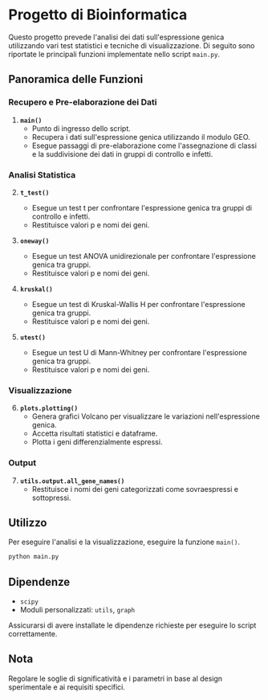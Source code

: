 # Progetto di Bioinformatica

Questo progetto prevede l'analisi dei dati sull'espressione genica utilizzando vari test statistici e tecniche di visualizzazione. Di seguito sono riportate le principali funzioni implementate nello script `main.py`.

## Panoramica delle Funzioni

### Recupero e Pre-elaborazione dei Dati

1. **`main()`**
   - Punto di ingresso dello script.
   - Recupera i dati sull'espressione genica utilizzando il modulo GEO.
   - Esegue passaggi di pre-elaborazione come l'assegnazione di classi e la suddivisione dei dati in gruppi di controllo e infetti.

### Analisi Statistica

2. **`t_test()`**
   - Esegue un test t per confrontare l'espressione genica tra gruppi di controllo e infetti.
   - Restituisce valori p e nomi dei geni.

3. **`oneway()`**
   - Esegue un test ANOVA unidirezionale per confrontare l'espressione genica tra gruppi.
   - Restituisce valori p e nomi dei geni.

4. **`kruskal()`**
   - Esegue un test di Kruskal-Wallis H per confrontare l'espressione genica tra gruppi.
   - Restituisce valori p e nomi dei geni.

5. **`utest()`**
   - Esegue un test U di Mann-Whitney per confrontare l'espressione genica tra gruppi.
   - Restituisce valori p e nomi dei geni.

### Visualizzazione

6. **`plots.plotting()`**
   - Genera grafici Volcano per visualizzare le variazioni nell'espressione genica.
   - Accetta risultati statistici e dataframe.
   - Plotta i geni differenzialmente espressi.

### Output

7. **`utils.output.all_gene_names()`**
   - Restituisce i nomi dei geni categorizzati come sovraespressi e sottopressi.

## Utilizzo

Per eseguire l'analisi e la visualizzazione, eseguire la funzione `main()`.

```python
python main.py
```

## Dipendenze

- `scipy`
- Moduli personalizzati: `utils`, `graph`

Assicurarsi di avere installate le dipendenze richieste per eseguire lo script correttamente.

## Nota

Regolare le soglie di significatività e i parametri in base al design sperimentale e ai requisiti specifici.
